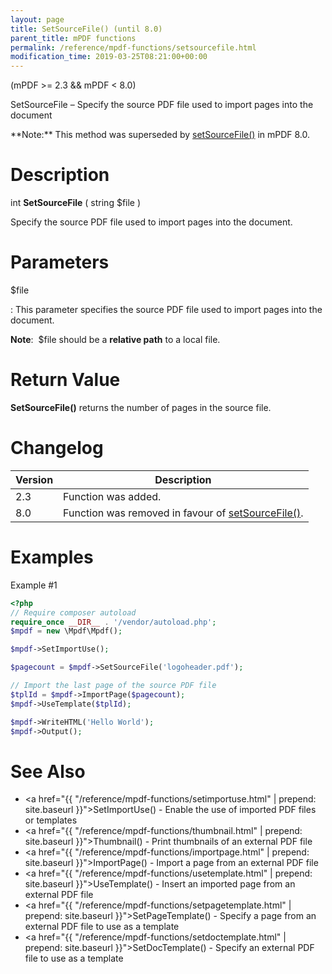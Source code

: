 ```yaml
---
layout: page
title: SetSourceFile() (until 8.0)
parent_title: mPDF functions
permalink: /reference/mpdf-functions/setsourcefile.html
modification_time: 2019-03-25T08:21:00+00:00
---
```


(mPDF >= 2.3 && mPDF < 8.0)

SetSourceFile – Specify the source PDF file used to import pages into the document

<div class="alert alert-info" role="alert" markdown="1">
  **Note:** This method was superseded by <a href="{{ "/reference/mpdf-functions/setsourcefile-v8.html" | prepend: site.baseurl }}">setSourceFile()</a> in mPDF 8.0.
</div>

# Description

int **SetSourceFile** ( string <span class="parameter">$file</span> )

Specify the source PDF file used to import pages into the document.

# Parameters

<span class="parameter">$file</span>

: This parameter specifies the source PDF file used to import pages into the document.

  **Note**:  <span class="parameter">$file</span> should be a **relative path** to a local file.

# Return Value

**SetSourceFile()** returns the number of pages in the source file.

# Changelog

<table class="table">
<thead>
<tr>
  <th>Version</th>
  <th>Description</th>
</tr>
</thead>
<tbody>
<tr>
  <td>2.3</td>
  <td>Function was added.</td>
</tr>
<tr>
  <td>8.0</td>
  <td>Function was removed in favour of <a href="{{ "/reference/mpdf-functions/setsourcefile-v8.html" | prepend: site.baseurl }}">setSourceFile()</a>.</td>
</tr>
</tbody>
</table>

# Examples

Example #1

```php
<?php
// Require composer autoload
require_once __DIR__ . '/vendor/autoload.php';
$mpdf = new \Mpdf\Mpdf();

$mpdf->SetImportUse();

$pagecount = $mpdf->SetSourceFile('logoheader.pdf');

// Import the last page of the source PDF file
$tplId = $mpdf->ImportPage($pagecount);
$mpdf->UseTemplate($tplId);

$mpdf->WriteHTML('Hello World');
$mpdf->Output();

```

# See Also

* <a href="{{ "/reference/mpdf-functions/setimportuse.html" | prepend: site.baseurl }}">SetImportUse()</a> - Enable the use of imported PDF files or templates
* <a href="{{ "/reference/mpdf-functions/thumbnail.html" | prepend: site.baseurl }}">Thumbnail()</a> - Print thumbnails of an external PDF file
* <a href="{{ "/reference/mpdf-functions/importpage.html" | prepend: site.baseurl }}">ImportPage()</a> - Import a page from an external PDF file
* <a href="{{ "/reference/mpdf-functions/usetemplate.html" | prepend: site.baseurl }}">UseTemplate()</a> - Insert an imported page from an external PDF file
* <a href="{{ "/reference/mpdf-functions/setpagetemplate.html" | prepend: site.baseurl }}">SetPageTemplate()</a> - Specify a page from an external PDF file to use as a template
* <a href="{{ "/reference/mpdf-functions/setdoctemplate.html" | prepend: site.baseurl }}">SetDocTemplate()</a> - Specify an external PDF file to use as a template
